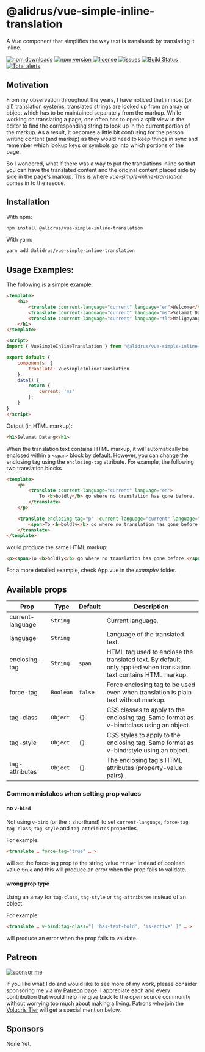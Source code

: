 # @alidrus/vue-simple-inline-translation

A Vue component that simplifies the way text is translated: by translating it inline.

[![npm downloads](https://img.shields.io/npm/dt/@alidrus/vue-simple-inline-translation.svg?colorB=green&label=downloads&style=flat)](https://www.npmjs.com/package/@alidrus/vue-simple-inline-translation)
[![npm version](https://img.shields.io/npm/v/@alidrus/vue-simple-inline-translation.svg?style=flat)](https://www.npmjs.com/package/@alidrus/vue-simple-inline-translation)
[![license](https://img.shields.io/github/license/alidrus/vue-simple-inline-translation.svg?style=flat)](https://tldrlegal.com/license/mit-license)
[![issues](https://img.shields.io/github/issues/alidrus/vue-simple-inline-translation.svg?style=flat)](https://github.com/alidrus/vue-simple-inline-translation/issues)
[![Build Status](https://travis-ci.org/alidrus/vue-simple-inline-translation.svg?branch=master)](https://travis-ci.org/alidrus/vue-simple-inline-translation)
[![Total alerts](https://img.shields.io/lgtm/alerts/g/alidrus/vue-simple-inline-translation.svg?logo=lgtm&logoWidth=18)](https://lgtm.com/projects/g/alidrus/vue-simple-inline-translation/alerts/)

## Motivation

From my observation throughout the years, I have noticed that in most (or all)
translation systems, translated strings are looked up from an array or object
which has to be maintained separately from the markup. While working on
translating a page, one often has to open a split view in the editor to find
the corresponding string to look up in the current portion of the markup. As a
result, it becomes a little bit confusing for the person writing content (and
markup) as they would need to keep things in sync and remember which lookup
keys or symbols go into which portions of the page.

So I wondered, what if there was a way to put the translations inline so that
you can have the translated content and the original content placed side by
side in the page's markup. This is where *vue-simple-inline-translation* comes
in to the rescue.

## Installation

With npm:
```bash
npm install @alidrus/vue-simple-inline-translation
```

With yarn:
```bash
yarn add @alidrus/vue-simple-inline-translation
```

## Usage Examples:

The following is a simple example:
```HTML
<template>
    <h1>
        <translate :current-language="current" language="en">Welcome</translate>
        <translate :current-language="current" language="ms">Selamat Datang</translate>
        <translate :current-language="current" language="tl">Maligayang Pagdating</translate>
    </h1>
</template>

<script>
import { VueSimpleInlineTranslation } from '@alidrus/vue-simple-inline-translation';

export default {
    components: {
        translate: VueSimpleInlineTranslation
    },
    data() {
        return {
            current: 'ms'
        };
    }
}
</script>
```

Output (in HTML markup):
```HTML
<h1>Selamat Datang</h1>
```

When the translation text contains HTML markup, it will automatically be
enclosed within a `<span>` block by default. However, you can change the
enclosing tag using the `enclosing-tag` attribute. For example, the following
two translation blocks
```HTML
<template>
    <p>
        <translate :current-language="current" language="en">
            To <b>boldly</b> go where no translation has gone before.
        </translate>
    </p>

    <translate enclosing-tag="p" :current-language="current" language="en">
        <span>To <b>boldly</b> go where no translation has gone before.</span>
    </translate>
</template>
```
would produce the same HTML markup:
```HTML
<p><span>To <b>boldly</b> go where no translation has gone before.</span></p>
```

For a more detailed example, check App.vue in the *example/* folder.

## Available props

| Prop             | Type      | Default | Description                                                                                                        |
| ---------------- | --------- | ------- | ------------------------------------------------------------------------------------------------------------------ |
| current-language | `String`  |         | Current language.                                                                                                  |
| language         | `String`  |         | Language of the translated text.                                                                                   |
| enclosing-tag    | `String`  | `span`  | HTML tag used to enclose the translated text. By default, only applied when translation text contains HTML markup. |
| force-tag        | `Boolean` | `false` | Force enclosing tag to be used even when translation is plain text without markup.                                 |
| tag-class        | `Object`  | `{}`    | CSS classes to apply to the enclosing tag. Same format as v-bind:class using an object.                            |
| tag-style        | `Object`  | `{}`    | CSS styles to apply to the enclosing tag. Same format as v-bind:style using an object.                             |
| tag-attributes   | `Object`  | `{}`    | The enclosing tag's HTML attributes (property-value pairs).                                                        |

### Common mistakes when setting prop values

#### no `v-bind`
Not using `v-bind` (or the `:` shorthand) to set `current-language`,
`force-tag`, `tag-class`, `tag-style` and `tag-attributes` properties.

For example:
```HTML
<translate … force-tag="true" … >
```
will set the force-tag prop to the string value `"true"` instead of boolean
value `true` and this will produce an error when the prop fails to validate.

#### wrong prop type
Using an array for `tag-class`, `tag-style` or `tag-attributes` instead of an object.

For example:
```HTML
<translate … v-bind:tag-class="[ 'has-text-bold', 'is-active' ]" … >
```
will produce an error when the prop fails to validate.

## Patreon

[![sponsor me](https://img.shields.io/badge/sponsor%20me-via%20patreon-yellow.svg)](https://www.patreon.com/alidrus)

If you like what I do and would like to see more of my work, please consider
sponsoring me via my [Patreon](https://www.patreon.com/alidrus) page. I
appreciate each and every contribution that would help me give back to the open
source community without worrying too much about making a living. Patrons who
join the
[Volucris Tier](https://www.patreon.com/join/alidrus/checkout?rid=3324251) will
get a special mention below.

## Sponsors

None Yet.
